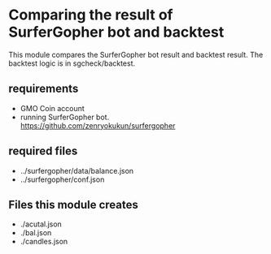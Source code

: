 # Comparing the result of SurferGopher bot and backtest 

This module compares the SurferGopher bot result and backtest result.
The backtest logic is in sgcheck/backtest.

## requirements
- GMO Coin account
- running SurferGopher bot. https://github.com/zenryokukun/surfergopher 

## required files
- ../surfergopher/data/balance.json
- ../surfergopher/conf.json

## Files this module creates
- ./acutal.json
- ./bal.json
- ./candles.json
